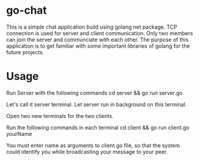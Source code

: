 # go-chat

This is a simple chat application build using golang net package. TCP connection is used for server and client communication.
Only two members can join the server and communciate with each other. The purpose of this application is to get familiar with some important libraries of golang for the future
projects.

# Usage

Run Server with the following commands
cd server && go run server.go

Let's call it server terminal. Let server run in background on this terminal.

Open two new terminals for the two clients. 

Run the following commands in each terminal
cd client && go run client.go yourName

You must enter name as arguments to client.go file, so that the system could identify you while broadcasting your message to your peer. 



